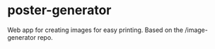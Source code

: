 # poster-generator
Web app for creating images for easy printing. Based on the /image-generator repo.
